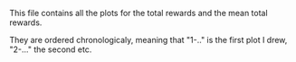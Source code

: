 This file contains all the plots for the total rewards and the mean total rewards.

They are ordered chronologicaly, meaning that "1-.." is the first plot I drew, "2-..." the second etc.
